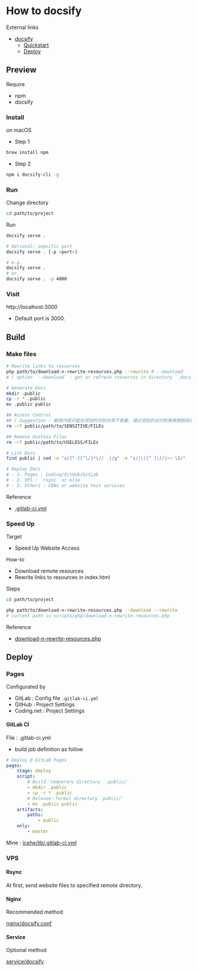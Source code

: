 # How to docsify

External links

- [docsify](https://docsify.js.org/)
    - [Quickstart](https://docsify.js.org/#/quickstart)
    - [Deploy](https://docsify.js.org/#/deploy)

## Preview

Require

- npm
- docsify

### Install

on macOS

- Step 1

```bash
brew install npm
```

- Step 2

```bash
npm i docsify-cli -g
```

### Run

Change directory

```bash
cd path/to/project
```

Run

```bash
docsify serve .
```

```bash
# Optional: sepcific port
docsify serve . [-p <port>]

# e.g.
docsify serve .
# or
docsify serve . -p 4000
```

### Visit

http://localhost:3000

- Default port is 3000.

## Build

### Make files

```bash
# Rewrite links to resources
php path/to/download-n-rewrite-resources.php --rewrite # --download
# ( option `--download` : get or refresh resources in directory `_docsify/resources/*` )

# Generate Docs
mkdir .public
cp -r * .public
mv .public public

## Access Control
## ( Suggestion : 敏感内容只能在项目的代码仓库下查看，通过项目的访问权限来限制阅读 )
rm -rf public/path/to/SENSITIVE/FILEs

## Remove Useless Files
rm -rf public/path/to/USELESS/FILEs

# List Docs
find public | sed -e "s/[^-][^\/]*\//  |/g" -e "s/|\([^ ]\)/|── \1/"

# Deploy Docs
# - 1. Pages : Coding/GitHub/GitLab
# - 2. VPS : `rsync` or else
# - 3. Others : CDNs or website host services
```

Reference

- [.gitlab-ci.yml](https://github.com/IceHe/lib/blob/master/.gitlab-ci.yml)

### Speed Up

Target

- Speed Up Website Access

How-to

- Download remote resources
- Rewrite links to resources in index.html

Steps

```bash
cd path/to/project
```

```bash
php path/to/download-n-rewrite-resources.php --download --rewrite
# current path is scripts/php/download-n-rewrite-resources.php
```

Reference

- [download-n-rewrite-resources.php](https://github.com/IceHe/lib/blob/master/script/php/download-n-rewrite-resources.php)

## Deploy

### Pages

Configurated by

- GitLab : Config file `.gitlab-ci.yml`
- GitHub : Project Settings
- Coding.net : Project Settings

#### GitLab CI

File : .gitlab-ci.yml

- build job definition as follow

```yaml
# Deploy @ GitLab Pages
pages:
    stage: deploy
    script:
        # Build：temporary directory `.public/`
        - mkdir .public
        - cp -r * .public
        # Release：formal directory `public/`
        - mv .public public
    artifacts:
        paths:
            - public
    only:
        - master
```

Mine : [icehe/lib/.gitlab-ci.yml](https://github.com/IceHe/lib/blob/master/.gitlab-ci.yml)

### VPS

#### Rsync

At first, send website files to specified remote directory.

#### Nginx

Recommended method

[nginx/docsify.conf](deploy/nginx/docsify.conf ':include :type=code nginx')

#### Service

Optional method

[service/docsify](deploy/service/docsify ':include :type=code bash')
